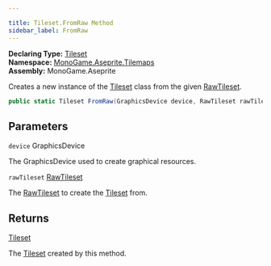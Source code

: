 ```yaml
---

title: Tileset.FromRaw Method
sidebar_label: FromRaw
---
```

**Declaring Type:** [Tileset](../)  
**Namespace:** [MonoGame.Aseprite.Tilemaps](../../)  
**Assembly:** MonoGame.Aseprite

Creates a new instance of the [Tileset](../) class from the given [RawTileset](../../../RawTypes/RawTileset/).

```csharp
public static Tileset FromRaw(GraphicsDevice device, RawTileset rawTileset);
```

## Parameters

`device`  GraphicsDevice

The GraphicsDevice used to create graphical resources.

`rawTileset`  [RawTileset](../../../RawTypes/RawTileset/)

The [RawTileset](../../../RawTypes/RawTileset/) to create the [Tileset](../) from.

## Returns

[Tileset](../)

The [Tileset](../) created by this method.


